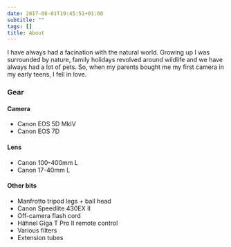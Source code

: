 ```yaml
---
date: 2017-06-01T19:45:51+01:00
subtitle: ""
tags: []
title: About
---
```


I have always had a facination with the natural world. Growing up I was surrounded by nature, family holidays revolved around wildlife and we have always had a lot of pets. So, when my parents bought me my first camera in my early teens, I fell in love. 

### Gear

#### Camera
* Canon EOS 5D MkIV
* Canon EOS 7D

#### Lens
* Canon 100-400mm L
* Canon 17-40mm L

#### Other bits
* Manfrotto tripod legs + ball head
* Canon Speedlite 430EX II
* Off-camera flash cord
* Hähnel Giga T Pro II remote control
* Various filters
* Extension tubes


